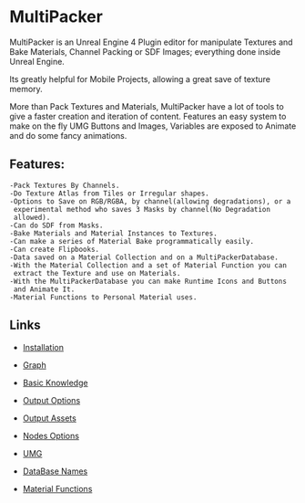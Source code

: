 # MultiPacker
MultiPacker is an Unreal Engine 4 Plugin editor for manipulate Textures and Bake Materials, Channel Packing or SDF Images; everything done inside Unreal Engine. 

Its greatly helpful for Mobile Projects, allowing a great save of texture memory. 

More than Pack Textures and Materials, MultiPacker have a lot of tools to give a faster creation and iteration of content. Features an easy system to make on the fly UMG Buttons and Images, Variables are exposed to Animate and do some fancy animations.
## Features:

```
-Pack Textures By Channels.
-Do Texture Atlas from Tiles or Irregular shapes.
-Options to Save on RGB/RGBA, by channel(allowing degradations), or a
 experimental method who saves 3 Masks by channel(No Degradation
 allowed).
-Can do SDF from Masks.
-Bake Materials and Material Instances to Textures.
-Can make a series of Material Bake programmatically easily.
-Can create Flipbooks.
-Data saved on a Material Collection and on a MultiPackerDatabase.
-With the Material Collection and a set of Material Function you can
 extract the Texture and use on Materials.
-With the MultiPackerDatabase you can make Runtime Icons and Buttons
 and Animate It.
-Material Functions to Personal Material uses.
```

## Links

- [Installation](https://cheke.github.io/MultiPacker/Doc/Installation)

- [Graph](https://cheke.github.io/MultiPacker/Doc/Graph)

- [Basic Knowledge](https://cheke.github.io/MultiPacker/Doc/Graph)

- [Output Options](https://cheke.github.io/MultiPacker/Doc/Graph)

- [Output Assets](https://cheke.github.io/MultiPacker/Doc/Graph)

- [Nodes Options](https://cheke.github.io/MultiPacker/Doc/Graph)

- [UMG](https://cheke.github.io/MultiPacker/Doc/Graph)

- [DataBase Names](https://cheke.github.io/MultiPacker/Doc/Graph)

- [Material Functions](https://cheke.github.io/MultiPacker/Doc/Graph)

